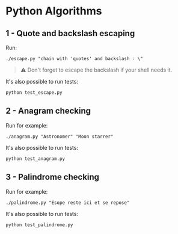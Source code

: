 # Python Algorithms

## 1 - Quote and backslash escaping

Run:

```
./escape.py "chain with 'quotes' and backslash : \"
```

> ⚠ Don't forget to escape the backslash if your shell needs it.

It's also possible to run tests:

```
python test_escape.py
```

## 2 - Anagram checking

Run for example:

```
./anagram.py "Astronomer" "Moon starrer"
```

It's also possible to run tests:

```
python test_anagram.py
```

## 3 - Palindrome checking

Run for example:

```
./palindrome.py "Esope reste ici et se repose"
```

It's also possible to run tests:

```
python test_palindrome.py
```
